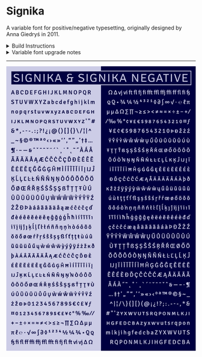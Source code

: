 # Signika

A variable font for positive/negative typesetting, originally designed by Anna Giedryś in 2011.

<details>
<summary>Build Instructions</summary>

# Build Process

The sources can be built with FontMake, but I've put together some specific build scripts to pass the fonts through some steps that fix metadata issues.

The build process requires you to open up a terminal and navigate to this project's directory.

## Step 1: Install Requirements

I suggest using a Python virtual environment to build this project. If you've never set up a virtual environment before, [read more virtualenv in this guide](https://medium.com/python-pandemonium/better-python-dependency-and-package-management-b5d8ea29dff1).

First, set up a virtual environment with:

```
virtualenv -p python3 virtual_env
```

Here, `virtual_env` will be the name of the virtual environment and of the folder holding its dependencies. You need to activate it with:

```
source virtual_env/bin/activate
```

To operate the scripts within this repo, install requirements with:

```
pip install -r requirements.txt
```

You will also need to download this build of [TTFautohint-vf](https://groups.google.com/forum/#!searchin/googlefonts-discuss/ttfautohint%7Csort:date/googlefonts-discuss/WJX1lrzcwVs/SIzaEvntAgAJ), and place the file directly into the new `virtual_env/bin` within this project.

To exit out of the virtual environment, you can use the command `deactivate` (just remember to start it up again if you come back).

## Step 2: Give permissions to build scripts

The first time you run the build, you will need to give run permissions to the build scripts.

On the command line, navigate to the project folder (`cd Encode-Sans`), and then give permissions to the shell scripts with:

```
chmod -R +x sources/scripts
```

The `-R` applies your permission to each of the shell scripts in the directory, and the `+x` adds execute permissions. Before you do this for shell scripts, you should probably take a look through their contents, to be sure they aren't doing anything bad. The ones in this repo simply build from the GlyphsApp sources and apply various fixes to the results.

## Step 3: Run the build scripts!

You can then build sources by running shell scripts in `sources/scripts/`.

Build the full variable font (Weight + "Negative" axes) with:

```
sources/scripts/build.sh -f
```

Build the split variable font with just the Weight axis for both the normal and Negative families:

```
sources/scripts/build.sh -n
```

Build all static instances with:

```
sources/scripts/build.sh -s
```

# Build steps after edits to primary source

This project has a "primary" source file which has received design updates and steps of outline QA. However, the designspace of this primary source is setup in such a way that it is not possible to export directly from it to a variable font, via FontMake. This is because it has just two weight masters, but exports to a 2-axis design, with a "Negative" axis that is derived from a smaller shift to the overall weight of fonts (similar to a Grade axis, but without maintaining a fixed width for letters).

Due to [current limitations in remote scripting for GlyphsApp](https://forum.glyphsapp.com/t/instance-as-master-through-core-api/10502/12), if you wish for edits to the design to cascade into the final outputs, you must use a partially-manual build process, wherein a few processing steps are done to make "build-ready" sources. These steps are as follows, in GlyphsApp:

1. Add `sources/scripts/helpers/prep-designspace-glyphs_script.py` to your Glyphs Scripts folder as a symlink with `ln -s YOUR_PATH/sources/scripts/helpers/prep-designspace-glyphs_script.py GLYPHS_SCRIPTS_PATH/prep-designspace-glyphs_script.py`

2. Open the main source (`sources/Signika-MM.glyphs`) in Glyphs. Run the prep-designspace script.

The font now has sources with build-ready rectangular designspace, and will build into a variable font with the build scripts.

</details>

<details>
<summary>Variable font upgrade notes</summary>

# Project notes

Notes were taken throughout the variable font upgrade project and added to the [docs](/docs) directory. I tend to take notes while working anyway, in order to think through problems and record solutions for later reference. In this project, I have included these in the repo so that others might find references to solve similar problems, especially because variable font-making processes are relatively new, and there is a general scarcity of online knowledge on font mastering. Because they were often made alongside work, the notes can at times be a bit disjointed. Hopefully they are still helpful to others! 

If you have any questions about the project or the notes, feel free to [file an issue](/issues) or to reach out to Stephen Nixon via Twitter ([@thundernixon](https://twitter.com/thundernixon)) or other social media (typically also @thundernixon).

</details>

---

![](docs/08-specimen/charset-tall-alt_title.png)